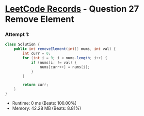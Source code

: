# [LeetCode Records](../README.md) - Question 27 Remove Element 

### Attempt 1: 
```java
class Solution {
    public int removeElement(int[] nums, int val) {
        int curr = 0;
        for (int i = 0; i < nums.length; i++) {
            if (nums[i] != val) {
                nums[curr++] = nums[i];
            }
        }

        return curr;
    }
}
```
- Runtime: 0 ms (Beats: 100.00%)
- Memory: 42.28 MB (Beats: 8.81%)

<br>
